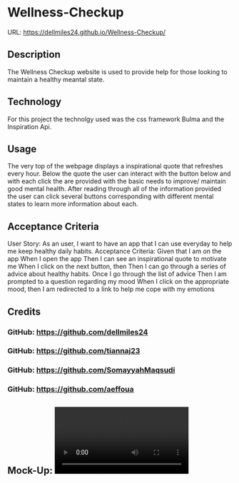 # Wellness-Checkup
URL:
https://dellmiles24.github.io/Wellness-Checkup/

## Description
The Wellness Checkup website is used to provide help for those looking to maintain a healthy meantal state.


## Technology
For this project the technolgy used was the css framework Bulma and the Inspiration Api.


## Usage
The very top of the webpage displays a inspirational quote that refreshes every hour. Below the quote the user can interact with the button below and with each click the are provided with the basic needs to improve/ maintain good mental health. After reading through all of the information provided the user can click several buttons corresponding with different mental states to learn more information about each.


## Acceptance Criteria
User Story: As an user, I want to have an app that I can use everyday to help me keep healthy daily habits.
Acceptance Criteria:
Given that I am on the app
When I open the app
Then I can see an inspirational quote to motivate me
When I click on the next button, then
Then I can go through a series of advice about healthy habits.
Once I go through the list of advice
 Then I am prompted to a question regarding my mood
When I click on the appropriate mood, then I am redirected to a link to help me cope with my emotions




## Credits
### GitHub: https://github.com/dellmiles24
### GitHub: https://github.com/tiannaj23
### GitHub: https://github.com/SomayyahMaqsudi
### GitHub: https://github.com/aeffoua
## Mock-Up: ![Photo](./images/deployed-site.webm)